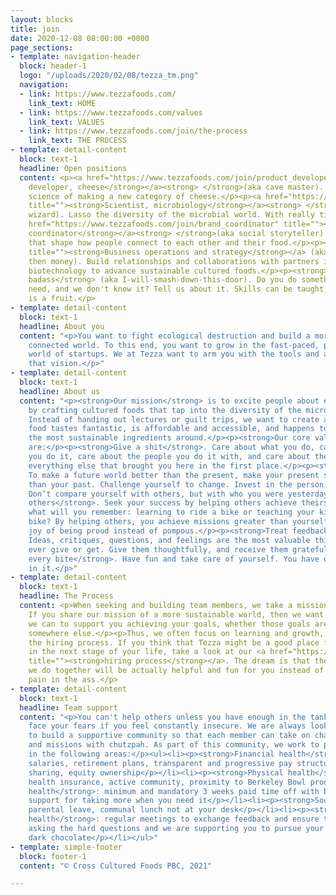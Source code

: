```yaml
---
layout: blocks
title: join
date: 2020-12-08 08:00:00 +0000
page_sections:
- template: navigation-header
  block: header-1
  logo: "/uploads/2020/02/08/tezza_tm.png"
  navigation:
  - link: https://www.tezzafoods.com/
    link_text: HOME
  - link: https://www.tezzafoods.com/values
    link_text: VALUES
  - link: https://www.tezzafoods.com/join/the-process
    link_text: THE PROCESS
- template: detail-content
  block: text-1
  headline: Open positions
  content: <p><a href="https://www.tezzafoods.com/join/product_developer" title=""><strong>Product
    developer, cheese</strong></a><strong> </strong>(aka cave master). Dive into the
    science of making a new category of cheese.</p><p><a href="https://www.tezzafoods.com/join/microbiologist"
    title=""><strong>Scientist, microbiology</strong></a><strong> </strong>(aka culture
    wizard). Lasso the diversity of the microbial world. With really tiny ropes.</p><p><a
    href="https://www.tezzafoods.com/join/brand_coordinator" title=""><strong>Brand
    coordinator</strong></a><strong> </strong>(aka social storyteller). Tell stories
    that shape how people connect to each other and their food.</p><p><a href="https://www.tezzafoods.com/join/business_operations"
    title=""><strong>Business operations and strategy</strong></a> (aka make mission,
    then money). Build relationships and collaborations with partners in food and
    biotechnology to advance sustainable cultured foods.</p><p><strong>[Insert-what-you-do-here]
    badass</strong> (aka I-will-smash-down-this-door). Do you do something that we
    need, and we don't know it? Tell us about it. Skills can be taught, but passion
    is a fruit.</p>
- template: detail-content
  block: text-1
  headline: About you
  content: "<p>You want to fight ecological destruction and build a more thoughtful,
    connected world. To this end, you want to grow in the fast-paced, passion-driven
    world of startups. We at Tezza want to arm you with the tools and agency to create
    that vision.</p>"
- template: detail-content
  block: text-1
  headline: About us
  content: "<p><strong>Our mission</strong> is to excite people about eating sustainably
    by crafting cultured foods that tap into the diversity of the microbial world.
    Instead of handing out lectures or guilt trips, we want to create a world where
    food tastes fantastic, is affordable and accessible, and happens to be made from
    the most sustainable ingredients around.</p><p><strong>Our core values</strong>
    are:</p><p><strong>Give a shit</strong>. Care about what you do, care about how
    you do it, care about the people you do it with, and care about the planet and
    everything else that brought you here in the first place.</p><p><strong>Log growth</strong>.
    To make a future world better than the present, make your present self better
    than your past. Challenge yourself to change. Invest in the person you want remembered.
    Don’t compare yourself with others, but with who you were yesterday.</p><p><strong>Empower
    others</strong>. Seek your success by helping others achieve theirs. On your deathbed,
    what will you remember: learning to ride a bike or teaching your kid to ride a
    bike? By helping others, you achieve missions greater than yourself and feel the
    joy of being proud instead of pompous.</p><p><strong>Treat feedback as a gift</strong>.
    Ideas, critiques, questions, and feelings are the most valuable things you will
    ever give or get. Give them thoughtfully, and receive them gratefully.</p><p><strong>Savor
    every bite</strong>. Have fun and take care of yourself. You have one life; bask
    in it.</p>"
- template: detail-content
  block: text-1
  headline: The Process
  content: <p>When seeking and building team members, we take a mission perspective.
    If you share our mission of a more sustainable world, then we want to do whatever
    we can to support you achieving your goals, whether those goals are with us or
    somewhere else.</p><p>Thus, we often focus on learning and growth, even during
    the hiring process. If you think that Tezza might be a good place for you to grow
    in the next stage of your life, take a look at our <a href="https://www.tezzafoods.com/join/the-process"
    title=""><strong>hiring process</strong></a>. The dream is that the hiring dance
    we do together will be actually helpful and fun for you instead of an exhausting
    pain in the ass.</p>
- template: detail-content
  block: text-1
  headline: Team support
  content: "<p>You can't help others unless you have enough in the tank. You can't
    face your fears if you feel constantly insecure. We are always looking for ways
    to build a supportive community so that each member can take on challenges, demons,
    and missions with chutzpah. As part of this community, we work to provide security
    in the following areas:</p><ul><li><p><strong>Financial health</strong>: competitive
    salaries, retirement plans, transparent and progressive pay structures, profit
    sharing, equity ownership</p></li><li><p><strong>Physical health</strong>: strong
    health insurance, active community, proximity to Berkeley Bowl produce</p></li><li><p><strong>Mental
    health</strong>: minimum and mandatory 3 weeks paid time off with bullshit-free
    support for taking more when you need it</p></li><li><p><strong>Social health</strong>:
    parental leave, communal lunch not at your desk</p></li><li><p><strong>Spiritual
    health</strong>: regular meetings to exchange feedback and ensure that you are
    asking the hard questions and we are supporting you to pursue your truest self,
    dark chocolate</p></li></ul>"
- template: simple-footer
  block: footer-1
  content: "© Cross Cultured Foods PBC, 2021"

---
```

